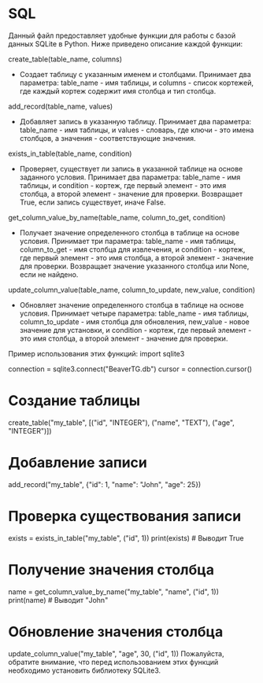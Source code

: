 # SQL
Данный файл предоставляет удобные функции для работы с базой данных SQLite в Python. Ниже приведено описание каждой функции:

create_table(table_name, columns)
 - Создает таблицу с указанным именем и столбцами. Принимает два параметра: table_name - имя таблицы, и columns - список кортежей, где каждый кортеж содержит имя столбца и тип столбца.


add_record(table_name, values)
 - Добавляет запись в указанную таблицу. Принимает два параметра: table_name - имя таблицы, и values - словарь, где ключи - это имена столбцов, а значения - соответствующие значения.


exists_in_table(table_name, condition)
 - Проверяет, существует ли запись в указанной таблице на основе заданного условия. Принимает два параметра: table_name - имя таблицы, и condition - кортеж, где первый элемент - это имя столбца, а второй элемент - значение для проверки. Возвращает True, если запись существует, иначе False.


get_column_value_by_name(table_name, column_to_get, condition)
 - Получает значение определенного столбца в таблице на основе условия. Принимает три параметра: table_name - имя таблицы, column_to_get - имя столбца для извлечения, и condition - кортеж, где первый элемент - это имя столбца, а второй элемент - значение для проверки. Возвращает значение указанного столбца или None, если не найдено.


update_column_value(table_name, column_to_update, new_value, condition)
 - Обновляет значение определенного столбца в таблице на основе условия. Принимает четыре параметра: table_name - имя таблицы, column_to_update - имя столбца для обновления, new_value - новое значение для установки, и condition - кортеж, где первый элемент - это имя столбца, а второй элемент - значение для проверки.

Пример использования этих функций:
import sqlite3

connection = sqlite3.connect("BeaverTG.db")
cursor = connection.cursor()

# Создание таблицы
create_table("my_table", [("id", "INTEGER"), ("name", "TEXT"), ("age", "INTEGER")])

# Добавление записи
add_record("my_table", {"id": 1, "name": "John", "age": 25})

# Проверка существования записи
exists = exists_in_table("my_table", ("id", 1))
print(exists)  # Выводит True

# Получение значения столбца
name = get_column_value_by_name("my_table", "name", ("id", 1))
print(name)  # Выводит "John"

# Обновление значения столбца
update_column_value("my_table", "age", 30, ("id", 1))
Пожалуйста, обратите внимание, что перед использованием этих функций необходимо установить библиотеку SQLite3.
